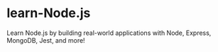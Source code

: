 # learn-Node.js
Learn Node.js by building real-world applications with Node, Express, MongoDB, Jest, and more!
